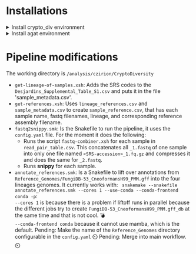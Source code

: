 # Installations
<details>
<summary>Install crypto_div environment </summary>
 
With this `crypto_div.yml` file:
~~~
name: crypto_div
channels:
  - conda-forge
  - defaults
  - bioconda
dependencies:
  - pandas
  - xonsh
  - snakemake
  - snippy
  - liftoff
~~~

Run:
~~~
nohup conda env create -y -f crypto_div.yml &
~~~

When the environment is ready install R:
~~~
conda activate crypto_div
conda install -c r r-essentials
conda deactivate
~~~
And install Graphviz to see Sankemake DAG of jobs in svg
~~~
conda install -c conda-forge graphviz
~~~

</details>

<details>
<summary>Install agat environment </summary>

Run this lines one by one:
~~~
 conda create -n agat
 conda activate agat
 conda install perl-bioperl perl-clone perl-graph perl-lwp-simple perl-carp perl-sort-naturally perl-file-share perl-file-sharedir-install perl-moose perl-yaml perl-lwp-protocol-https -c bioconda
 conda install r-base
 conda install perl-statistics-r -c bioconda
 cpan install bioperl List::MoreUtils Term::ProgressBar
 git clone https://github.com/NBISweden/AGAT.git
 perl Makefile.PL 
 make
 make test
 make install
 conda deactivate
 ~~~
</details>

 # Pipeline modifications
The working directory is `/analysis/czirion/CryptoDiversity`
* `get-lineage-of-samples.xsh`: Adds the SRS codes to the `Desjardins_Supplemental_Table_S1.csv` and puts it in the file 'sample_metadata.csv'.  
* `get-references.xsh`: Uses `lineage_references.csv` and `sample_metadata.csv` to create `sample_reference.csv`, that has each sample name, fastq filenames, lineage, and corresponding reference assembly filename.  
* `fastq2snippy.smk`: Is the Snakefile to run the pipeline, it uses the `config.yaml` file.   For the moment it does the following:  
  * Runs the script `fastq-combiner.xsh` for each sample in `read_pair_table.csv`. This concatenates all `_1.fastq` of one sample into only one file named `<SRS-accession>_1.fq.gz` and compresses it and does the same for `_2.fastq`.  
  * Runs **snippy** for each sample.
* `annotate_references.smk`: Is a Snakefile to lift over annotations from `Reference_Genomes/FungiDB-53_CneoformansH99_PMM.gff` into the four lineages genomes. It currently works with:
  ` snakemake --snakefile annotate_references.smk --cores 1 --use-conda --conda-frontend conda -p`:  
  `--cores 1` is because there is a problem if liftoff runs in parallel because the different jobs try to create `FungiDB-53_CneoformansH99_PMM.gff_db` at the same time and that is not cool. 💣  
  `--conda-frontend conda` because it cannot use mamba, which is the default.
  Pending: Make the name of the `Reference_Genomes` directory configurable in the `config.yaml` ⏲️
  Pending: Merge into main workflow. ⏲️

